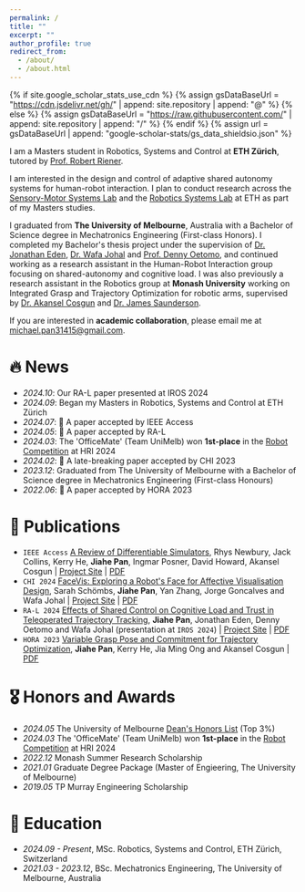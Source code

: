```yaml
---
permalink: /
title: ""
excerpt: ""
author_profile: true
redirect_from: 
  - /about/
  - /about.html
---
```


{% if site.google_scholar_stats_use_cdn %}
{% assign gsDataBaseUrl = "https://cdn.jsdelivr.net/gh/" | append: site.repository | append: "@" %}
{% else %}
{% assign gsDataBaseUrl = "https://raw.githubusercontent.com/" | append: site.repository | append: "/" %}
{% endif %}
{% assign url = gsDataBaseUrl | append: "google-scholar-stats/gs_data_shieldsio.json" %}


<span class='anchor' id='about-me'></span>

I am a Masters student in Robotics, Systems and Control at **ETH Zürich**, tutored by [Prof. Robert Riener](https://sms.hest.ethz.ch/the-group/team/robert-riener.html).

I am interested in the design and control of adaptive shared autonomy systems for human-robot interaction. I plan to conduct research across the [Sensory-Motor Systems Lab](https://sms.hest.ethz.ch/) and the [Robotics Systems Lab](https://rsl.ethz.ch/) at ETH as part of my Masters studies.

I graduated from **The University of Melbourne**, Australia with a Bachelor of Science degree in Mechatronics Engineering (First-class Honors). I completed my Bachelor's thesis project under the supervision of [Dr. Jonathan Eden](https://findanexpert.unimelb.edu.au/profile/453579-jonathan-eden), [Dr. Wafa Johal](https://findanexpert.unimelb.edu.au/profile/892823-wafa-johal-benkaouar-johal) and [Prof. Denny Oetomo](https://findanexpert.unimelb.edu.au/profile/188333-denny-oetomo), and continued working as a research assistant in the Human-Robot Interaction group focusing on shared-autonomy and cognitive load. I was also previously a research assistant in the Robotics group at **Monash University** working on Integrated Grasp and Trajectory Optimization for robotic arms, supervised by [Dr. Akansel Cosgun](https://www.monash.edu/engineering/akanselcosgun) and [Dr. James Saunderson](https://www.monash.edu/engineering/jamessaunderson). 

If you are interested in **academic collaboration**, please email me at [michael.pan31415@gmail.com](mailto:michael.pan31415@gmail.com).


# 🔥 News

- *2024.10*: Our RA-L paper presented at IROS 2024
- *2024.09*: Began my Masters in Robotics, Systems and Control at ETH Zürich
- *2024.07*: 🎉 A paper accepted by IEEE Access
- *2024.05*: 🎉 A paper accepted by RA-L
- *2024.03*: The 'OfficeMate' (Team UniMelb) won **1st-place** in the [Robot Competition](https://hri2024c.web.app/hri2014rc3.html) at HRI 2024
- *2024.02*: 🎉 A late-breaking paper accepted by CHI 2023
- *2023.12*: Graduated from The University of Melbourne with a Bachelor of Science degree in Mechatronics Engineering (First-class Honours)
- *2022.06*: 🎉 A paper accepted by HORA 2023



# 📝 Publications 

- ``IEEE Access`` [A Review of Differentiable Simulators](https://ieeexplore.ieee.org/abstract/document/10589638), Rhys Newbury, Jack Collins, Kerry He, **Jiahe Pan**, Ingmar Posner, David Howard, Akansel Cosgun | [Project Site](https://rhys-newbury.github.io/projects/DiffSim/) | [PDF](https://mpan31415.github.io/papers/2024/IEEEAccess24_DiffSim.pdf)
- ``CHI 2024`` [FaceVis: Exploring a Robot's Face for Affective Visualisation Design](https://dl.acm.org/doi/full/10.1145/3613905.3650910), Sarah Schömbs, **Jiahe Pan**, Yan Zhang, Jorge Goncalves and Wafa Johal | [Project Site](https://sites.google.com/view/facevis/home) | [PDF](https://mpan31415.github.io/papers/2024/CHI24_LBR_FaceVis.pdf)
- ``RA-L 2024`` [Effects of Shared Control on Cognitive Load and Trust in Teleoperated Trajectory Tracking](https://ieeexplore.ieee.org/abstract/document/10517390), **Jiahe Pan**, Jonathan Eden, Denny Oetomo and Wafa Johal (presentation at ``IROS 2024``) | [Project Site](https://sites.google.com/view/auto-cl-trust/home) | [PDF](https://mpan31415.github.io/papers/2024/RAL24_CLTrustAuto.pdf)
- `HORA 2023` [Variable Grasp Pose and Commitment for Trajectory Optimization](https://ieeexplore.ieee.org/abstract/document/10155773), **Jiahe Pan**, Kerry He, Jia Ming Ong and Akansel Cosgun | [PDF](https://mpan31415.github.io/papers/2023/HORA23_TrajOpt.pdf)



# 🎖 Honors and Awards

- *2024.05* The University of Melbourne [Dean's Honors List](https://science.unimelb.edu.au/students/scholarships/deans-honours-list-2) (Top 3%)
- *2024.03* The 'OfficeMate' (Team UniMelb) won **1st-place** in the [Robot Competition](https://hri2024c.web.app/hri2014rc3.html) at HRI 2024
- *2022.12* Monash Summer Research Scholarship
- *2021.01* Graduate Degree Package (Master of Engieering, The University of Melbourne)
- *2019.05* TP Murray Engineering Scholarship



# 📖 Education

- *2024.09 - Present*, MSc. Robotics, Systems and Control, ETH Zürich, Switzerland
- *2021.03 - 2023.12*, BSc. Mechatronics Engineering, The University of Melbourne, Australia



<!-- # 💻 Internships

- *2025.06 - 2025.12*, Coming Soon... -->
